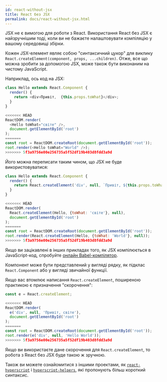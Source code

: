```yaml
---
id: react-without-jsx
title: React без JSX
permalink: docs/react-without-jsx.html
---
```


JSX не є вимогою для роботи з React. Використання React без JSX є найзручнішим тоді, коли ви не бажаєте налаштовувати компіляцію у вашому середовищі збірки.

Кожен JSX-елемент являє собою "синтаксичний цукор" для виклику `React.createElement(component, props, ...children)`. Отже, все що можна зробити за допомогою JSX, може також бути виконаним на чистому JavaScript.

Наприклад, ось код на JSX:

```js
class Hello extends React.Component {
  render() {
    return <div>Привіт,  {this.props.toWhat}</div>;
  }
}

<<<<<<< HEAD
ReactDOM.render(
  <Hello toWhat="світе" />,
  document.getElementById('root')
);
=======
const root = ReactDOM.createRoot(document.getElementById('root'));
root.render(<Hello toWhat="World" />);
>>>>>>> 5f3a9756e00e256735a5f52df19b403d8fdd3a9d
```

Його можна переписати таким чином, що JSX не буде використовуватися:

```js
class Hello extends React.Component {
  render() {
    return React.createElement('div', null, `Привіт, ${this.props.toWhat}`);
  }
}

<<<<<<< HEAD
ReactDOM.render(
  React.createElement(Hello, {toWhat: 'світе'}, null),
  document.getElementById('root')
);
=======
const root = ReactDOM.createRoot(document.getElementById('root'));
root.render(React.createElement(Hello, {toWhat: 'World'}, null));
>>>>>>> 5f3a9756e00e256735a5f52df19b403d8fdd3a9d
```

Якщо ви зацікавлені в інших прикладах того, як JSX компілюється в JavaScript-код, спробуйте [онлайн Babel-компілятор](babel://jsx-simple-example).

Компонент може бути представлений у вигляді рядку, як підклас `React.Component` або у вигляді звичайної функції.

Якщо вас втомлює написання `React.createElement`, поширеною практикою є призначення "скорочення":

```js
const e = React.createElement;

<<<<<<< HEAD
ReactDOM.render(
  e('div', null, 'Привіт, світе'),
  document.getElementById('root')
);
=======
const root = ReactDOM.createRoot(document.getElementById('root'));
root.render(e('div', null, 'Hello World'));
>>>>>>> 5f3a9756e00e256735a5f52df19b403d8fdd3a9d
```

Якщо ви використаєте дане скорочення для `React.createElement`, то робота з React без JSX буде такою ж зручною.

Також ви можете ознайомитися з іншими проектами, як [`react-hyperscript`](https://github.com/mlmorg/react-hyperscript) і [`hyperscript-helpers`](https://github.com/ohanhi/hyperscript-helpers), які пропонують більш короткий синтаксис.

